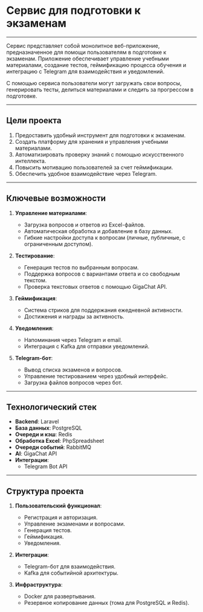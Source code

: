 # Сервис для подготовки к экзаменам

---

Сервис представляет собой монолитное веб-приложение, предназначенное для помощи пользователям в подготовке к экзаменам. Приложение обеспечивает управление учебными материалами, создание тестов, геймификацию процесса обучения и интеграцию с Telegram для взаимодействия и уведомлений.

С помощью сервиса пользователи могут загружать свои вопросы, генерировать тесты, делиться материалами и следить за прогрессом в подготовке.

---

## **Цели проекта**

1. Предоставить удобный инструмент для подготовки к экзаменам.
2. Создать платформу для хранения и управления учебными материалами.
3. Автоматизировать проверку знаний с помощью искусственного интеллекта.
4. Повысить мотивацию пользователей за счет геймификации.
5. Обеспечить удобное взаимодействие через Telegram.

---

## **Ключевые возможности**

1. **Управление материалами**:

    - Загрузка вопросов и ответов из Excel-файлов.
    - Автоматическая обработка и добавление в базу данных.
    - Гибкие настройки доступа к вопросам (личные, публичные, с ограниченным доступом).

2. **Тестирование**:

    - Генерация тестов по выбранным вопросам.
    - Поддержка вопросов с вариантами ответа и со свободным текстом.
    - Проверка текстовых ответов с помощью GigaChat API.

3. **Геймификация**:

    - Система стриков для поддержания ежедневной активности.
    - Достижения и награды за активность.

4. **Уведомления**:

    - Напоминания через Telegram и email.
    - Интеграция с Kafka для отправки уведомлений.

5. **Telegram-бот**:

    - Вывод списка экзаменов и вопросов.
    - Управление тестированием через удобный интерфейс.
    - Загрузка файлов вопросов через бот.

---

## **Технологический стек**

-   **Backend**: Laravel
-   **База данных**: PostgreSQL
-   **Очереди и кэш**: Redis
-   **Обработка Excel**: PhpSpreadsheet
-   **Очереди событий**: RabbitMQ
-   **AI**: GigaChat API
-   **Интеграции**:
    -   Telegram Bot API

---

## **Структура проекта**

1. **Пользовательский функционал**:

    - Регистрация и авторизация.
    - Управление экзаменами и вопросами.
    - Генерация тестов.
    - Геймификация.
    - Уведомления.

2. **Интеграции**:

    - Telegram-бот для взаимодействия.
    - Kafka для событийной архитектуры.

3. **Инфраструктура**:

    - Docker для развертывания.
    - Резервное копирование данных (тома для PostgreSQL и Redis).
